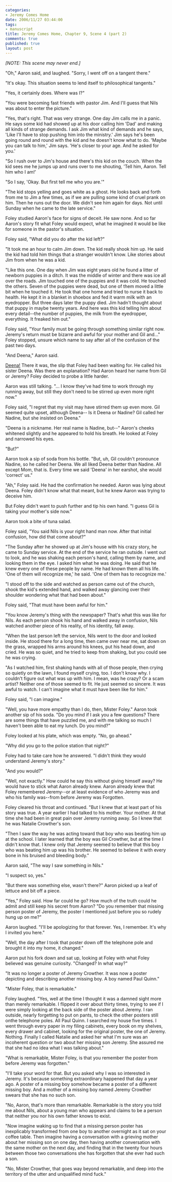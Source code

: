```yaml
--- 
categories: 
- Jeremy Comes Home
date: 2006/11/27 03:44:00
tags: 
- manuscript
title: Jeremy Comes Home, Chapter 9, Scene 4 (part 2)
comments: true
published: true
layout: post
---
```


<em>[NOTE:  This scene may never end.]</em>

"Oh," Aaron said, and laughed.  "Sorry, I went off on a tangent there."

"It's okay.  This situation seems to lend itself to philosophical tangents."

"Yes, it certainly does.  Where was I?"

"You were becoming fast friends with pastor Jim.  And I'll guess that Nils was about to enter the picture."

"Yes, that's right.  That was very strange.  One day Jim calls me in a panic.  He says some kid had showed up at his door calling him 'Dad' and making all kinds of strange demands.  I ask Jim what kind of demands and he says, 'Like I'll have to stop pushing him into the ministry.'  Jim says he's been going round and round with the kid and he doesn't know what to do.  'Maybe you can talk to him,' Jim says.  'He's closer to your age.  And he asked for you.'

"So I rush over to Jim's house and there's this kid on the couch.  When the kid sees me he jumps up and runs over to me shouting, 'Tell him, Aaron.  Tell him who I am!'

"So I say, 'Okay.  But first tell me who you are.'"

"The kid stops yelling and goes white as a ghost.  He looks back and forth from me to Jim a few times, as if we are pulling some kind of cruel prank on him.  Then he runs out the door.  We didn't see him again for days.  Not until Sunday when he came to the late service."

Foley studied Aaron's face for signs of deceit.  He saw none.  And so far Aaron's story fit what Foley would expect, what he imagined it would be like for someone in the pastor's situation.

Foley said, "What did you do after the kid left?"

"It took me an hour to calm Jim down.  The kid really shook him up.  He said the kid had told him things that a stranger wouldn't know.  Like stories about Jim from when he was a kid.

"Like this one.  One day when Jim was eight years old he found a litter of newborn puppies in a ditch.  It was the middle of winter and there was ice all over the roads.  Jim touched one of the puppies and it was cold.  He touched the others.  Seven of the puppies were dead, but one of them moved a little bit when he touched it.  He took that one home and tried to nurse it back to health.  He kept it in a blanket in shoebox and fed it warm milk with an eyedropper.  But three days later the puppy died.  Jim hadn't thought about that puppy in maybe twenty years.  And here was this kid telling him about every detail--the number of puppies, the milk from the eyedropper, everything.  It freaked him out."

Foley said, "Your family must be going through something similar right now.  Jeremy's return must be bizarre and awful for your mother and Gil and..."  Foley stopped, unsure which name to say after all of the confusion of the past two days.

"And Deena," Aaron said.

<u>Deena!</u>  There it was, the slip that Foley had been waiting for.  He called his sister Deena.  Was there an explanation?  Had Aaron heard her name from Gil or Jeremy?  Foley decided to probe a little harder.

Aaron was still talking.  "... I know they've had time to work through my running away, but still they don't need to be stirred up even more right now."

Foley said, "I regret that my visit may have stirred them up even more.  Gil seemed quite upset, although Deena--  Is it Deena or Nadine?  Gil called her Nadine, but she insisted on Deena."

"Deena is a nickname.  Her real name is Nadine, but--"  Aaron's cheeks whitened slightly and he appeared to hold his breath.  He looked at Foley and narrowed his eyes.

"But?"

Aaron took a sip of soda from his bottle.  "But, uh, Gil couldn't pronounce Nadine, so he called her Deena.  We all liked Deena better than Nadine.  All except Mom, that is.  Every time we said 'Deena' in her earshot, she would 'correct' us."

"Ah," Foley said.  He had the confirmation he needed.  Aaron was lying about Deena.  Foley didn't know what that meant, but he knew Aaron was trying to deceive him.

But Foley didn't want to push further and tip his own hand.  "I guess Gil is taking your mother's side now."

Aaron took a bite of tuna salad.

Foley said, "You said Nils is your right hand man now.  After that initial confusion, how did that come about?"

"The Sunday after he showed up at Jim's house with his crazy story, he came to Sunday service.  At the end of the service he ran outside.  I went out to look, and he was shaking each person's hand, calling them by name, and looking them in the eye.  I asked him what he was doing.  He said that he knew every one of these people by name.  He had known them all his life.  'One of them will recognize me,' he said.  'One of them has to recognize me.'

"I stood off to the side and watched as person came out of the church, shook the kid's extended hand, and walked away glancing over their shoulder wondering what that had been about."

Foley said, "That must have been awful for him."

"You know Jeremy's thing with the newspaper?  That's what this was like for Nils.  As each person shook his hand and walked away in confusion, Nils watched another piece of his reality, of his identity, fall away.

"When the last person left the service, Nils went to the door and looked inside.  He stood there for a long time, then came over near me, sat down on the grass, wrapped his arms around his knees, put his head down, and cried.  He was so quiet, and he tried to keep from shaking, but you could see he was crying.

"As I watched him, first shaking hands with all of those people, then crying so quietly on the lawn, I found myself crying, too.  I don't know why.  I couldn't figure out what was up with him.  I mean, was he crazy?  Or a scam artist?  Neither one of those seemed to fit.  He just seemed so sincere.  It was awful to watch.  I can't imagine what it must have been like for him."

Foley said, "I can imagine."

"Well, you have more empathy than I do, then, Mister Foley."  Aaron took another sip of his soda.  "Do you mind if I ask you a few questions?  There are some things that have puzzled me, and with me talking so much I haven't been able to eat my lunch.  Do you mind?"

Foley looked at his plate, which was empty.  "No, go ahead."

"Why did you go to the police station that night?"

Foley had to take care how he answered.  "I didn't think they would understand Jeremy's story."

"And you would?"

"Well, not exactly."  How could he say this without giving himself away?  He would have to stick what Aaron already knew.  Aaron already knew that Foley remembered Jeremy--or at least evidence of who Jeremy was and who his family was--from before Jeremy was Forgotten.

Foley cleared his throat and continued.  "But I knew that at least part of his story was true.  A year earlier I had talked to his mother.  Your mother.  At that time she had been in great pain over Jeremy running away.  So I knew that he was Natalie Crowther's son.

"Then I saw the way he was acting toward that boy who was beating him up at the school.  I later learned that the boy was Gil Crowther, but at the time I didn't know that.  I knew only that Jeremy seemed to believe that this boy who was beating him up was his brother.  He seemed to believe it with every bone in his bruised and bleeding body."

Aaron said, "The way I saw something in Nils."

"I suspect so, yes."

"But there was something else, wasn't there?"  Aaron picked up a leaf of lettuce and bit off a piece.

"Yes," Foley said.  How far could he go?  How much of the truth could he admit and still keep his secret from Aaron?  "Do you remember that missing person poster of Jeremy, the poster I mentioned just before you so rudely hung up on me?"

Aaron laughed.  "I'll be apologizing for that forever.  Yes, I remember.  It's why I invited you here."

"Well, the day after I took that poster down off the telephone pole and brought it into my home, it changed."

Aaron put his fork down and sat up, looking at Foley with what Foley believed was genuine curiosity.  "Changed?  In what way?"

"It was no longer a poster of Jeremy Crowther.  It was now a poster depicting and describing another missing boy.  A boy named Paul Quinn."

"Mister Foley, that is remarkable."

Foley laughed.  "Yes, well at the time I thought it was a damned sight more than merely remarkable.  I flipped it over about thirty times, trying to see if I were simply looking at the back side of the poster about Jeremy.  I ran outside, nearly forgetting to put on pants, to check the other posters still onthe telephone poles.  All Paul Quinn.  I searched my house five times.  I went through every paper in my filing cabinets, every book on my shelves, every drawer and cabinet, looking for the original poster, the one of Jeremy.  Nothing.  Finally I called Natalie and asked her what I'm sure was an incoherent question or two about her missing son Jeremy.  She assured me that she had no idea what I was talking about."

"What is remarkable, Mister Foley, is that you remember the poster from before Jeremy was forgotten."

"I'll take your word for that.  But you asked why I was so interested in Jeremy.  It's because something extraordinary happened that day a year ago.  A poster of a missing boy somehow became a poster of a different missing boy.  And a mother of a missing boy named Jeremy Crowther swears that she has no such son.

"No, Aaron, that's more than remarkable.  Remarkable is the story you told me about Nils, about a young man who appears and claims to be a person that neither you nor his own father knows to exist.

"Now imagine waking up to find that a missing person poster has inexplicably transformed from one boy to another overnight as it sat on your coffee table.  Then imagine having a conversation with a grieving mother about her missing son on one day, then having another conversation with the same mother on the next day, and finding that in the twenty four hours between those two conversations she has forgotten that she ever had such a son.

"No, Mister Crowther, that goes way beyond remarkable, and deep into the territory of the utter and unqualified mind fuck."
